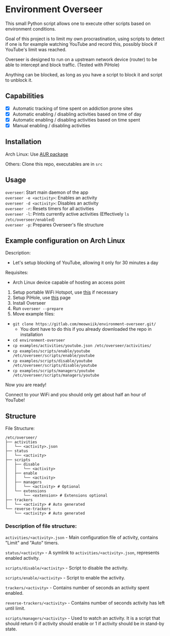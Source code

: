 # Environment Overseer

This small Python script allows one to execute other scripts based on environment conditions.

Goal of this project is to limit my own procrastination, using scripts to detect if one is for example watching 
YouTube and record this, possibly block if YouTube's limit was reached.

Overseer is designed to run on a upstream network device (router) to be able to intercept and block traffic. (Tested with PiHole)

Anything can be blocked, as long as you have a script to block it and script to unblock it.

## Capabilities

* [X] Automatic tracking of time spent on addiction prone sites
* [X] Automatic enabling / disabling activities based on time of day
* [X] Automatic enabling / disabling activities based on time spent
* [X] Manual enabling / disabling activities

## Installation

Arch Linux:
Use [AUR package](https://aur.archlinux.org/packages/environment-overseer-git/)

Others:
Clone this repo, executables are in `src`

## Usage

`overseer`: Start main daemon of the app   
`overseer -e <activity>`: Enables an activity  
`overseer -d <activity>`: Disables an activity  
`overseer -r`: Resets timers for all activities  
`overseer -l`: Prints currently active activities (Effectively `ls /etc/overseer/enabled`)  
`overseer -p`: Prepares Overseer's file structure

## Example configuration on Arch Linux

Description:
 * Let's setup blocking of YouTube, allowing it only for 30 minutes a day
 
Requisites:
* Arch Linux device capable of hosting an access point

1. Setup portable WiFi Hotspot, use [this](https://wiki.archlinux.org/index.php/Software_access_point) if necessary
2. Setup PiHole, use [this](https://wiki.archlinux.org/index.php/Pi-hole) page
3. Install Overseer
4. Run `overseer --prepare`
5. Move example files:
 - `git clone https://gitlab.com/meowxiik/environment-overseer.git/`
    - You dont have to do this if you already downloaded the repo in installation
 - `cd environment-overseer`
 - `cp examples/activities/youtube.json /etc/overseer/activities/`
 - `cp examples/scripts/enable/youtube /etc/overseer/scripts/enable/youtube`
 - `cp examples/scripts/disable/youtube /etc/overseer/scripts/disable/youtube`
 - `cp examples/scripts/managers/youtube /etc/overseer/scripts/managers/youtube`

Now you are ready!

Connect to your WiFi and you should only get about half an hour of YouTube!

## Structure

File Structure:
```
/etc/overseer/
├── activities
│   └── <activity>.json
├── status
│   └── <activity>
├── scripts
│   ├── disable
│   │   └── <activity>
│   ├── enable
│   │   └── <activity>
│   ├── managers 
│   │   └── <activity> # Optional
│   └── extensions
│       └── <extension> # Extensions optional
├── trackers
│   └── <activity> # Auto generated
└── reverse-trackers
    └── <activity> # Auto generated
```

### Description of file structure:

`activities/<activity>.json` - 
Main configuration file of activity, contains "Limit" and "Auto" timers.

`status/<activity>` -
A symlink to `activities/<activity>.json`, represents enabled activity.

`scripts/disable/<activity>` - 
Script to disable the activity.

`scripts/enable/<activity>` - 
Script to enable the activity.

`trackers/<activity>` -
 Contains number of seconds an activity spent enabled.

`reverse-trackers/<activity>` -
 Contains number of seconds activity has left until limit.

`scripts/managers/<activity>` -
Used to watch an activity. It is a script that should return 0 if activity should enable
or 1 if activity should be in stand-by state.
